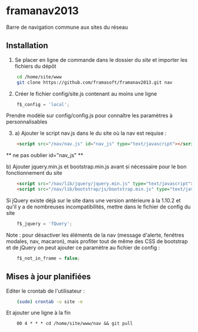 framanav2013
============

Barre de navigation commune aux sites du réseau 

Installation
--------------------
1. Se placer en ligne de commande dans le dossier du *site* et importer les fichiers du dépôt
```bash
	cd /home/site/www
	git clone https://github.com/framasoft/framanav2013.git nav
```

2. Créer le fichier config/site.js contenant au moins une ligne 
```JavaScript
	f$_config = 'local';
```
Prendre modèle sur config/config.js pour connaître les paramètres à personnalisables

3. a) Ajouter le script nav.js dans le <head> du site où la nav est requise :
```HTML
	<script src="/nav/nav.js" id="nav_js" type="text/javascript"></script>
```
** ne pas oublier id="nav_js" **
 
   b) Ajouter jquery.min.js et bootstrap.min.js avant si nécessaire pour le bon fonctionnement du site
```HTML
	<script src="/nav/lib/jquery/jquery.min.js" type="text/javascript"></script>
	<script src="/nav/lib/bootstrap/js/bootstrap.min.js" type="text/javascript"></script>
```
Si jQuery existe déjà sur le site dans une version antérieure à la 1.10.2 et qu'il y a de nombreuses incompatibilités,
mettre dans le fichier de config du site
```JavaScript
	f$_jquery = 'fQuery';
```
	
Note : pour désactiver les éléments de la nav (message d'alerte, fenêtres modales, nav, macaron),
mais profiter tout de même des CSS de bootstrap et de jQuery on peut ajouter ce paramètre au fichier de config :
```JavaScript
	f$_not_in_frame = false;
```

Mises à jour planifiées
--------------------
Editer le crontab de l'utilisateur :
```bash
	(sudo) crontab -u site -e
```
Et ajouter une ligne à la fin
```
	00 4 * * * cd /home/site/www/nav && git pull
```
